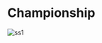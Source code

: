 # Championship
![ss1](https://user-images.githubusercontent.com/79214721/154489790-0eb541ed-1cde-4e50-b0b3-75315a6682e5.png)

